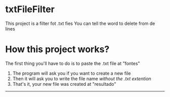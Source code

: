 # txtFileFilter
This project is a filter fot .txt fies
You can tell the word to delete from de lines

# How this project works?
The first thing you'll have to do is to paste the .txt file at "fontes"
1. The program will ask you if you want to create a new file
2. Then it will ask you to write the file name *without the .txt extention*
3. That's it, your new file was created at "resultado"

**************